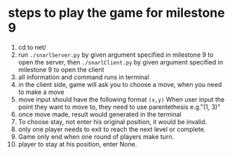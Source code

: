 # steps to play the game for milestone 9
1. cd to net/ <br>
1. run `./snarlServer.py` by given argument specified in milestone 9 to open the server, then `./snarlClient.py` by given argument specified in milestone 9 to open the client <br>
2. all information and command runs in terminal <br>
3. in the client side, game will ask you to choose a move, when you need to make a move <br>
4. move input should have the following format `(x,y)` When user input the point they want to move to, they need to use parentethesis e.g."(1, 3)" <br>
5. once move made, result would generated in the terminal <br>
6. To choose stay, not enter his original position, it would be invalid.
7. only one player needs to exit to reach the next level or complete.
8. Game only end when one round of players make turn. 
9. player to stay at his position, enter None. 

